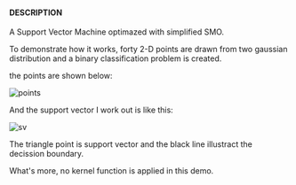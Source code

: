 #### DESCRIPTION

A Support Vector Machine optimazed with simplified SMO.

To demonstrate how it works, forty 2-D points are drawn from two gaussian distribution and a binary classification problem is created.

the points are shown below:

![points](https://raw.github.com/Oneplus/anothermlkid/master/svm/image/simple_data.png)

And the support vector I work out is like this:

![sv](https://raw.github.com/Oneplus/anothermlkid/master/svm/image/simple_data_result.png)

The triangle point is support vector and the black line illustract the decission boundary.

What's more, no kernel function is applied in this demo.
